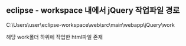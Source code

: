 ## eclipse - workspace 내에서 jQuery 작업파일 경로

C:\Users\user\eclipse-workspace\web\src\main\webapp\jQuery\work

해당 work폴더 하위에 작업한 html파일 존재